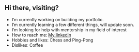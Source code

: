 ## Hi there, visiting?

- I’m currently working on building my portfolio.
- I’m currently learning a few different things, will update soon.
- I’m looking for help with mentorship in my field of interest
- How to reach me: [My linkedin](https://www.linkedin.com/in/uchechukwu-alih/) 
- Hobbies and likes: Chess and Ping-Pong
- Dislikes: Coffee
